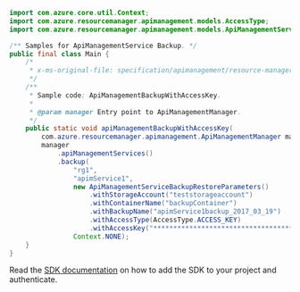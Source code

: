 ```java
import com.azure.core.util.Context;
import com.azure.resourcemanager.apimanagement.models.AccessType;
import com.azure.resourcemanager.apimanagement.models.ApiManagementServiceBackupRestoreParameters;

/** Samples for ApiManagementService Backup. */
public final class Main {
    /*
     * x-ms-original-file: specification/apimanagement/resource-manager/Microsoft.ApiManagement/stable/2021-08-01/examples/ApiManagementBackupWithAccessKey.json
     */
    /**
     * Sample code: ApiManagementBackupWithAccessKey.
     *
     * @param manager Entry point to ApiManagementManager.
     */
    public static void apiManagementBackupWithAccessKey(
        com.azure.resourcemanager.apimanagement.ApiManagementManager manager) {
        manager
            .apiManagementServices()
            .backup(
                "rg1",
                "apimService1",
                new ApiManagementServiceBackupRestoreParameters()
                    .withStorageAccount("teststorageaccount")
                    .withContainerName("backupContainer")
                    .withBackupName("apimService1backup_2017_03_19")
                    .withAccessType(AccessType.ACCESS_KEY)
                    .withAccessKey("**************************************************"),
                Context.NONE);
    }
}
```

Read the [SDK documentation](https://github.com/Azure/azure-sdk-for-java/blob/azure-resourcemanager-apimanagement_1.0.0-beta.3/sdk/apimanagement/azure-resourcemanager-apimanagement/README.md) on how to add the SDK to your project and authenticate.
